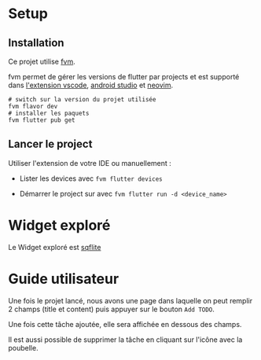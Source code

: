 # Setup
## Installation
Ce projet utilise [fvm](https://fvm.app/).

fvm permet de gérer les versions de flutter par projects et est supporté dans [l'extension vscode](https://fvm.app/docs/getting_started/configuration/#vs-code), [android studio](https://fvm.app/docs/getting_started/configuration/#android-studio) et [neovim](https://github.com/akinsho/flutter-tools.nvim).

```
# switch sur la version du projet utilisée
fvm flavor dev
# installer les paquets
fvm flutter pub get
```

## Lancer le project
Utiliser l'extension de votre IDE ou manuellement : 

- Lister les devices avec `fvm flutter devices`

- Démarrer le project sur avec `fvm flutter run -d <device_name>`

# Widget exploré

Le Widget exploré est [sqflite](https://pub.dev/packages/sqflite)

# Guide utilisateur
Une fois le projet lancé, nous avons une page dans laquelle on peut remplir 2 champs (title et content) puis appuyer sur le bouton `Add TODO`.

Une fois cette tâche ajoutée, elle sera affichée en dessous des champs.

Il est aussi possible de supprimer la tâche en cliquant sur l'icône avec la poubelle.
